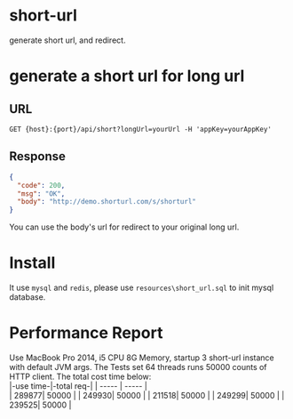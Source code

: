 # short-url
generate short url, and redirect.

# generate a short url for long url
## URL
`GET {host}:{port}/api/short?longUrl=yourUrl -H 'appKey=yourAppKey'`
## Response
```json
{
  "code": 200,
  "msg": "OK",
  "body": "http://demo.shorturl.com/s/shorturl"
}
```
You can use the body's url for redirect to your original long url.


# Install
It use `mysql` and `redis`, please use `resources\short_url.sql` to init mysql database.  

# Performance Report
Use MacBook Pro 2014, i5 CPU 8G Memory, startup 3 short-url instance with default JVM args.
The Tests set 64 threads runs 50000 counts of HTTP client.
The total cost time below:  
|-use time-|-total req-| 
| ----- | ----- |  
| 289877| 50000 | 
| 249930| 50000 | 
| 211518| 50000 | 
| 249299| 50000 | 
| 239525| 50000 | 
